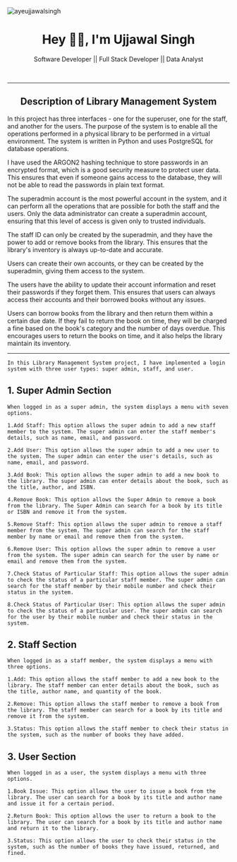 <img src="https://komarev.com/ghpvc/?username=ayeujjawalsingh&label=Profile%20Visiters&color=0e75b6&style=flat" alt="ayeujjawalsingh" />

<h1 align="center"> Hey 👋🏻, I'm Ujjawal Singh </br> 
</h1>
<p align="center">Software Developer || Full Stack Developer || Data Analyst</p>
<p align="center">
<a href="https://auth.geeksforgeeks.org/user/ayeujjawalsingh/practice" target="_blank"><img alt="" src="https://img.shields.io/badge/GeeksforGeeks-000?logo=GeeksforGeeks&logoColor=2FF200&style=for-the-badge" style="vertical-align:center" /></a>
<a href="https://linkedin.com/in/ayeujjawalsingh" target="_blank"><img alt="" src="https://img.shields.io/badge/LinkedIn-000?logo=linkedin&logoColor=0A66C2&style=for-the-badge" style="vertical-align:center" /></a>
<a href="https://github.com/ayeujjawalsingh" target="_blank"><img alt="" src="https://img.shields.io/badge/Github-000?logo=github&logoColor=f4f9fe&style=for-the-badge" style="vertical-align:center" /></a>
<a href="https://leetcode.com/ayeujjawalsingh/" target="_blank"><img alt="" src="https://img.shields.io/badge/Leetcode-000?logo=leetcode&logoColor=FFF926&style=for-the-badge" style="vertical-align:center" /></a></p>
<hr>
<h2 align="center">Description of Library Management System</h2>

<p>
In this project has three interfaces - one for the superuser, one for the staff, and another for the users. The purpose of the system is to enable all the operations performed in a physical library to be performed in a virtual environment. The system is written in Python and uses PostgreSQL for database operations.

I have used the ARGON2 hashing technique to store passwords in an encrypted format, which is a good security measure to protect user data. This ensures that even if someone gains access to the database, they will not be able to read the passwords in plain text format.

The superadmin account is the most powerful account in the system, and it can perform all the operations that are possible for both the staff and the users. Only the data administrator can create a superadmin account, ensuring that this level of access is given only to trusted individuals.

The staff ID can only be created by the superadmin, and they have the power to add or remove books from the library. This ensures that the library's inventory is always up-to-date and accurate.

Users can create their own accounts, or they can be created by the superadmin, giving them access to the system.

The users have the ability to update their account information and reset their passwords if they forget them. This ensures that users can always access their accounts and their borrowed books without any issues.

Users can borrow books from the library and then return them within a certain due date. If they fail to return the book on time, they will be charged a fine based on the book's category and the number of days overdue. This encourages users to return the books on time, and it also helps the library maintain its inventory.
</p>
<hr>

```
In this Library Management System project, I have implemented a login system with three user types: super admin, staff, and user.
```

## 1. Super Admin Section

```
When logged in as a super admin, the system displays a menu with seven options.

1.Add Staff: This option allows the super admin to add a new staff member to the system. The super admin can enter the staff member's details, such as name, email, and password.
 
2.Add User: This option allows the super admin to add a new user to the system. The super admin can enter the user's details, such as name, email, and password.
 
3.Add Book: This option allows the super admin to add a new book to the library. The super admin can enter details about the book, such as the title, author, and ISBN.
 
4.Remove Book: This option allows the Super Admin to remove a book from the library. The Super Admin can search for a book by its title or ISBN and remove it from the system.
 
5.Remove Staff: This option allows the super admin to remove a staff member from the system. The super admin can search for the staff member by name or email and remove them from the system.
 
6.Remove User: This option allows the super admin to remove a user from the system. The super admin can search for the user by name or email and remove them from the system.
 
7.Check Status of Particular Staff: This option allows the super admin to check the status of a particular staff member. The super admin can search for the staff member by their mobile number and check their status in the system.
 
8.Check Status of Particular User: This option allows the super admin to check the status of a particular user. The super admin can search for the user by their mobile number and check their status in the system.
```

## 2. Staff Section

```
When logged in as a staff member, the system displays a menu with three options.

1.Add: This option allows the staff member to add a new book to the library. The staff member can enter details about the book, such as the title, author name, and quantity of the book.
 
2.Remove: This option allows the staff member to remove a book from the library. The staff member can search for a book by its title and remove it from the system.
 
3.Status: This option allows the staff member to check their status in the system, such as the number of books they have added.
```

## 3. User Section

```
When logged in as a user, the system displays a menu with three options.

1.Book Issue: This option allows the user to issue a book from the library. The user can search for a book by its title and author name and issue it for a certain period.
 
2.Return Book: This option allows the user to return a book to the library. The user can search for a book by its title and author name and return it to the library.
 
3.Status: This option allows the user to check their status in the system, such as the number of books they have issued, returned, and fined.
```